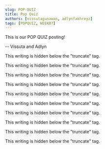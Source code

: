 ```yaml
---
slug: POP-QUIZ
title: Pop Quiz
authors: [vissutagunawan, adlynfakhreyz]
tags: [POPQUIZ, WEEK07]
---
```


This is our POP QUIZ posting!

-- Vissuta and Adlyn

<!--truncate-->

This writing is hidden below the "truncate" tag.

This writing is hidden below the "truncate" tag.

This writing is hidden below the "truncate" tag.

This writing is hidden below the "truncate" tag.

This writing is hidden below the "truncate" tag.

This writing is hidden below the "truncate" tag.

This writing is hidden below the "truncate" tag.

This writing is hidden below the "truncate" tag.

This writing is hidden below the "truncate" tag.

This writing is hidden below the "truncate" tag.
